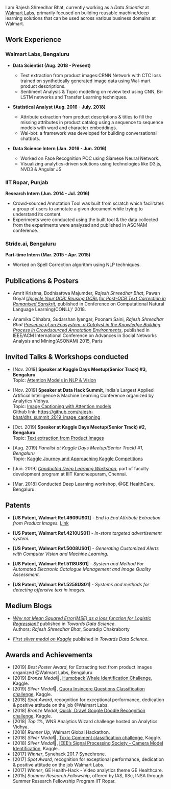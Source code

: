 I am Rajesh Shreedhar Bhat, currently working as a *Data Scientist* at [Walmart Labs](https://www.walmartlabs.com/), primarily focused on building reusable machine/deep learning solutions that can be used across various business domains at Walmart.

## Work Experience
### Walmart Labs, Bengaluru
* **Data Scientist (Aug. 2018 - Present)**
    * Text extraction from product images:CRNN Network with CTC loss trained on synthetically generated image data using Wal-mart product descriptions.
    * Sentiment Analysis & Topic modelling on review text using CNN, Bi-LSTM networks and Transfer Learning techniques.

* **Statistical Analyst (Aug. 2016 - July. 2018)**
    * Attribute extraction from product descriptions & titles to fill the missing attributes in product catalog using a sequence to sequence models with word and character embeddings.
    * Wal-bot: a framework was developed for building conversational chatbots.

* **Data Science Intern (Jan. 2016 - Jun. 2016)**
    * Worked on Face Recognition POC using Siamese Neural Network.
    * Visualizing analytics-driven solutions using technologies like D3.js, NVD3 & Angular JS

### IIT Ropar, Punjab
**Research Intern (Jun. 2014 - Jul. 2016)**
* Crowd-sourced Annotation Tool was built from scratch which facilitates a group of users to annotate a given document while trying to understand
its content.
* Experiments were conducted using the built tool & the data collected from the experiments were analyzed and published in
ASONAM conference.

### Stride.ai, Bengaluru
**Part-time Intern (Mar. 2015 - Apr. 2015)**
* Worked on Spell Correction algorithm using NLP techniques.

## Publications & Posters
* Amrit Krishna, Bodhisattwa Majumder, *Rajesh Shreedhar Bhat*, Pawan Goyal [*Upcycle Your OCR: Reusing OCRs for Post-OCR Text Correction in Romanised Sanskrit*](http://aclweb.org/anthology/K18-1034), published in Conference on Computational Natural Language Learning(CONLL)' 2018.

* Anamika Chhabra, Sudarshan Iyengar, Poonam Saini, *Rajesh Shreedhar Bhat* [*Presence of an Ecosystem: a Catalyst in the Knowledge Building Process in Crowdsourced Annotation Environments*](http://dl.acm.org/citation.cfm?id=2809410), published in IEEE/ACM International Conference on Advances in Social Networks Analysis and Mining(ASONAM) 2015, Paris

## Invited Talks & Workshops conducted
* [Nov. 2019] **Speaker at Kaggle Days Meetup(Senior Track) #3, Bengaluru**<br/>
Topic: [Attention Models in NLP & Vision](https://www.linkedin.com/posts/designerhv_kaggledays-kaggledaysbangalore-datascience-activity-6606514045027745792-ufb6)

* [Nov. 2019] **Speaker at Data Hack Summit**, India's Largest Applied Artificial Intelligence & Machine Learning Conference organized by Analytics Vidhya.<br/> 
Topic: [Image Captioning with Attention models](https://www.analyticsvidhya.com/datahack-summit-2019/schedule/hack-session-image-captioning-using-attention-models)<br/>
Github link: https://github.com/rajesh-bhat/dhs_summit_2019_image_captioning

* [Oct. 2019] **Speaker at Kaggle Days Meetup(Senior Track) #2, Bengaluru**<br/>
Topic: [Text extraction from Product Images](https://www.linkedin.com/posts/rajeshshreedhar_kaggle-kaggledays-meetup-activity-6589216549201117184-tqfT)

* [Aug. 2019] *Panelist at Kaggle Days Meetup(Senior Track) #1, Bengaluru*<br/>
Topic: [Kaggle Journey and Approaching Kaggle Competitions](https://www.linkedin.com/posts/rajeshshreedhar_kaggle-kaggledays-meetup-activity-6571065779024953344-57s0)

* [Jun. 2019] [*Conducted Deep Learning Workshop*](https://www.linkedin.com/posts/rajeshshreedhar_workshop-ai-iiit-activity-6548188865239322624-hRhl), part of faculty development program at IIIT Kancheepuram, Chennai.

* [Mar. 2018] Conducted Deep Learning workshop, @GE HealthCare, Bengaluru.

## Patents
* **[US Patent, Walmart Ref.4909US01]** - *End to End Attribute Extraction from Product Images.* [Link](https://patentimages.storage.googleapis.com/64/f5/60/3c233403b7b163/US20190311210A1.pdf) 

* **[US Patent, Walmart Ref.4210US01]** - *In-store targeted advertisement system.*

* **[US Patent, Walmart Ref.5008US01]** - *Generating Customized Alerts with Computer Vision and Machine Learning.*

* **[US Patent, Walmart Ref.5118US01]** - *System and Method For Automated Electronic Catalogue Management and Image Quality Assessment.*

* **[US Patent, Walmart Ref.5258US01]** - *Systems and methods for detecting offensive text in images.*

## Medium Blogs
* [*Why not Mean Squared Error(MSE) as a loss function for Logistic Regression?*](https://towardsdatascience.com/why-not-mse-as-a-loss-function-for-logistic-regression-589816b5e03c) published in *Towards Data Science*.<br/>
Authors: *Rajesh Shreedhar Bhat*, Souradip Chakraborty 

* [*First silver medal on Kaggle*](https://towardsdatascience.com/first-silver-medal-on-kaggle-d41819182ec9) published in *Towards Data Science*.

## Awards and Achievements
* [2019] *Best Poster Award*, for Extracting text from product images organized @Walmart Labs, Bengaluru
* [2019] *Bronze Medal*🥉, [Humpback Whale Identification Challenge](https://www.kaggle.com/c/humpback-whale-identification),  Kaggle.
* [2019] *Silver Medal*🥈, [Quora Insincere Questions Classification challenge](https://www.kaggle.com/c/quora-insincere-questions-classification), Kaggle.
* [2018] *Spot Award*, recognition for exceptional performance, dedication & positive attitude on the job @Walmart Labs.
* [2018] *Bronze Medal*, [Quick, Draw! Google Doodle Recognition challenge](https://www.kaggle.com/c/quickdraw-doodle-recognition), Kaggle.
* [2018] *Top 1%*, WNS Analytics Wizard challenge hosted on Analytics Vidhya.
* [2018] *Runner Up*, Walmart Global Hackathon.
* [2018] *Silver Medal*🥈, [Toxic Comment classification challenge](https://www.kaggle.com/c/jigsaw-toxic-comment-classification-challenge), Kaggle.
* [2018] *Silver Medal*🥈, [IEEE’s Signal Processing Society - Camera Model Identification](https://www.kaggle.com/c/sp-society-camera-model-identification), Kaggle.
* [2017] *Winner*, Synehack 201.7 Synechrone.
* [2017] *Spot Award*, recognition for exceptional performance, dedication & positive attitude on the job Walmart Labs.
* [2017] *Winner*, GE Health-Hack - Video analytics theme GE Healthcare.
* [2015] *Summer Research Fellowship*, offered by IAS, IISc, INSA through Summer Research Fellowship Program IIT Ropar.
